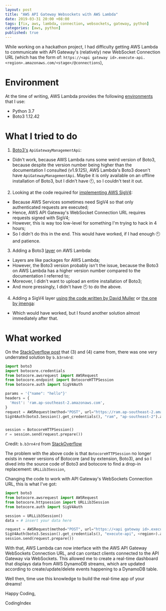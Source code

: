 ```yaml
---
layout: post
title: "AWS API Gateway Websockets with AWS Lambda"
date: 2019-03-31 20:00 +08:00
tags: [fix, aws, lambda, connection, websockets, gateway, python]
categories: [aws, python]
published: true
---
```


While working on a hackathon project, I had difficulty getting AWS Lambda to communicate with API Gateway's (relatively) new WebSocket Connection URL (which has the form of: `https://<api gateway id>.execute-api.<region>.amazonaws.com/<stage>/@connections`), 

# Environment
At the time of writing, AWS Lambda provides the following [environments](https://docs.aws.amazon.com/lambda/latest/dg/current-supported-versions.html) that I use:
- Python 3.7
- Boto3 1.12.42

# What I tried to do
1. [Boto3's](https://boto3.amazonaws.com/v1/documentation/api/latest/reference/services/apigatewaymanagementapi.html) `ApiGatewayManagementApi`:
  - Didn't work, because AWS Lambda runs some weird version of Boto3, because despite the version number being higher than the documentation I consulted (v1.9.125), AWS Lambda's Boto3 doesn't have `ApiGatewayManagementApi`. Maybe it is only available on an offline installation of Boto3, but I didn't have :clock10:, so I couldn't test it out.
2. Looking at the code required for [implementing AWS SigV4](https://docs.aws.amazon.com/general/latest/gr/sigv4-signed-request-examples.html):
  - Because AWS Services sometimes need SigV4 so that only authenticated requests are executed;
  - Hence, AWS API Gateway's WebSocket Connection URL requires requests signed with SigV4;
  - However, this is way too low-level for something I'm trying to hack in 4 hours;
  - So I didn't do this in the end. This would have worked, if I had enough :clock10: and patience.
3. Adding a Boto3 [layer](https://docs.aws.amazon.com/lambda/latest/dg/configuration-layers.html) on AWS Lambda:
  - Layers are like packages for AWS Lambda;
  - However, the Boto3 version probably isn't the issue, because the Boto3 on AWS Lambda has a higher version number compared to the documentation I referred to;
  - Moreover, I didn't want to upload an entire installation of Boto3;
  - And more pressingly, I didn't have :clock10: to do the above.
4. Adding a SigV4 layer [using the code written by David Muller](https://github.com/DavidMuller/aws-requests-auth) or [the one by jmenga](https://github.com/jmenga/requests-aws-sign):
  - Which would have worked, but I found another solution almost immediately after that.

# What worked
On the [StackOverflow post](https://stackoverflow.com/questions/38144273/making-a-signed-http-request-to-aws-elasticsearch-in-python) that (3) and (4) came from, there was one very underrated solution by `b.b3rn4rd`:

```python
import boto3
import botocore.credentials
from botocore.awsrequest import AWSRequest
from botocore.endpoint import BotocoreHTTPSession
from botocore.auth import SigV4Auth

params = '{"name": "hello"}'
headers = {
  'Host': 'ram.ap-southeast-2.amazonaws.com',
}
request = AWSRequest(method="POST", url="https://ram.ap-southeast-2.amazonaws.com/createresourceshare", data=params, headers=headers)
SigV4Auth(boto3.Session().get_credentials(), "ram", "ap-southeast-2").add_auth(request)    


session = BotocoreHTTPSession()
r = session.send(request.prepare())
```
<p class="text-center text-gray lh-condensed-ultra f6">Credit: <code>b.b3rn4rd</code> from <a href="https://stackoverflow.com/questions/38144273/making-a-signed-http-request-to-aws-elasticsearch-in-python">StackOverflow</a></p>

The problem with the above code is that `BotocoreHTTPSession` no longer exists in newer versions of Botocore (and by extension, Boto3), and so I dived into the source code of Boto3 and botocore to find a drop-in replacement: `URLLib3Session`,

Changing the code to work with API Gateway's WebSockets Connection URL, this is what I've got:
```python
import boto3
from botocore.awsrequest import AWSRequest
from botocore.httpsession import URLLib3Session
from botocore.auth import SigV4Auth

session = URLLib3Session()
data = # insert your data here

request = AWSRequest(method="POST", url="https://<api gateway id>.execute-api.<region>.amazonaws.com/<stage>/@connections/<connection id>", headers={'Host': '<api gateway id>.execute-api.<region>.amazonaws.com'}, data=json.dumps(data))
SigV4Auth(boto3.Session().get_credentials(), "execute-api", <region>).add_auth(request)
session.send(request.prepare())

```

With that, AWS Lambda can now interface with the AWS API Gateway WebSockets Connection URL, and can contact clients connected to the API Gateway via WebSockets. This allowed me to create a real-time dashboard that displays data from AWS DynamoDB streams, which are updated according to create/update/delete events happening to a DynamoDB table.

Well then, time use this knowledge to build the real-time app of your dreams!

Happy Coding,

CodingIndex
